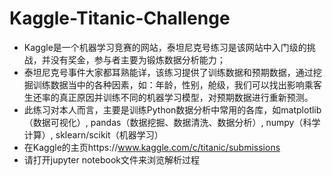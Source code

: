 # Kaggle-Titanic-Challenge
* Kaggle是一个机器学习竞赛的网站，泰坦尼克号练习是该网站中入门级的挑战，并没有奖金，参与者主要为锻炼数据分析能力；
* 泰坦尼克号事件大家都耳熟能详，该练习提供了训练数据和预期数据，通过挖掘训练数据当中的各种因素，如：年龄，性别，舱级，我们可以找出影响乘客生还率的真正原因并训练不同的机器学习模型，对预期数据进行重新预测。
* 此练习对本人而言，主要是训练Python数据分析中常用的各库，如matplotlib（数据可视化）, pandas（数据挖掘、数据清洗、数据分析）, numpy（科学计算）, sklearn/scikit（机器学习）
* 在Kaggle的主页https://www.kaggle.com/c/titanic/submissions
* 请打开jupyter notebook文件来浏览解析过程

